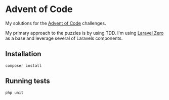 # Advent of Code

My solutions for the [Advent of Code](https://adventofcode.com) challenges.

My primary approach to the puzzles is by using TDD. I'm using 
[Laravel Zero](https://laravel-zero.com) as a base and leverage several of Laravels components. 

## Installation

```shell
composer install
```

## Running tests

```shell
php unit
```
